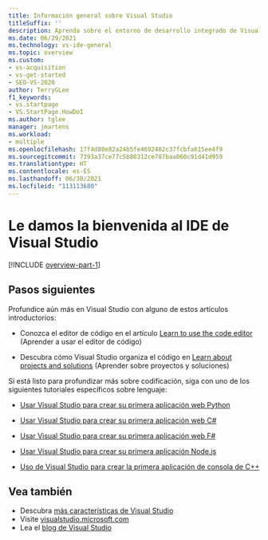 ```yaml
---
title: Información general sobre Visual Studio
titleSuffix: ''
description: Aprenda sobre el entorno de desarrollo integrado de Visual Studio.
ms.date: 06/29/2021
ms.technology: vs-ide-general
ms.topic: overview
ms.custom:
- vs-acquisition
- vs-get-started
- SEO-VS-2020
author: TerryGLee
f1_keywords:
- vs.startpage
- VS.StartPage.HowDoI
ms.author: tglee
manager: jmartens
ms.workload:
- multiple
ms.openlocfilehash: 17f4d80e82a24b5fe4692482c37fcbfa615ee4f9
ms.sourcegitcommit: 7393a37ce77c5b80312ce787baa060c91d41d959
ms.translationtype: HT
ms.contentlocale: es-ES
ms.lasthandoff: 06/30/2021
ms.locfileid: "113113680"
---
```

# <a name="welcome-to-the-visual-studio-ide"></a>Le damos la bienvenida al IDE de Visual Studio

[!INCLUDE [overview-part-1](includes/ide-overview.md)]

## <a name="next-steps"></a>Pasos siguientes

Profundice aún más en Visual Studio con alguno de estos artículos introductorios:

- Conozca el editor de código en el artículo [Learn to use the code editor](../get-started/tutorial-editor.md) (Aprender a usar el editor de código)

- Descubra cómo Visual Studio organiza el código en [Learn about projects and solutions](../get-started/tutorial-projects-solutions.md) (Aprender sobre proyectos y soluciones)

Si está listo para profundizar más sobre codificación, siga con uno de los siguientes tutoriales específicos sobre lenguaje:

- [Usar Visual Studio para crear su primera aplicación web Python](../ide/quickstart-python.md)

- [Usar Visual Studio para crear su primera aplicación web C#](../ide/quickstart-aspnet-core.md)

- [Usar Visual Studio para crear su primera aplicación web F#](../ide/quickstart-fsharp.md)

- [Usar Visual Studio para crear su primera aplicación Node.js](../ide/quickstart-nodejs.md)

- [Uso de Visual Studio para crear la primera aplicación de consola de C++](/cpp/get-started/tutorial-console-cpp)

## <a name="see-also"></a>Vea también

- Descubra [más características de Visual Studio](../ide/advanced-feature-overview.md)
- Visite [visualstudio.microsoft.com](https://visualstudio.microsoft.com/vs/)
- Lea el [blog de Visual Studio](https://devblogs.microsoft.com/visualstudio/)
